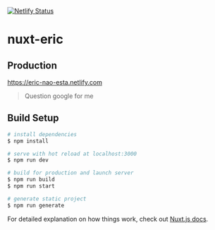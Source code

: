 [![Netlify Status](https://api.netlify.com/api/v1/badges/ecd0556e-c87b-46a6-aa3c-e3869a20ec34/deploy-status)](https://app.netlify.com/sites/eric-nao-esta/deploys)


# nuxt-eric

## Production
https://eric-nao-esta.netlify.com

> Question google for me

## Build Setup

``` bash
# install dependencies
$ npm install

# serve with hot reload at localhost:3000
$ npm run dev

# build for production and launch server
$ npm run build
$ npm run start

# generate static project
$ npm run generate
```

For detailed explanation on how things work, check out [Nuxt.js docs](https://nuxtjs.org).
